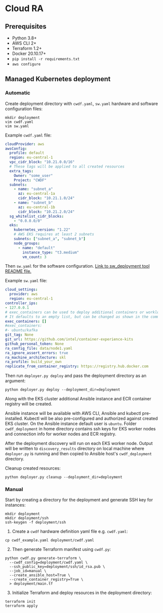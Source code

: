 # Cloud RA

## Prerequisites

- Python 3.8+
- AWS CLI 2+
- Terraform 1.2+
- Docker 20.10.17+
- `pip install -r requirements.txt`
- `aws configure`

## Managed Kubernetes deployment

### Automatic

Create deployment directory with `cwdf.yaml`, `sw.yaml` hardware and software configuration files:

```commandline
mkdir deployment
vim cwdf.yaml
vim sw.yaml
```

Example `cwdf.yaml` file:
```yaml
cloudProvider: aws
awsConfig:
  profile: default
  region: eu-central-1
  vpc_cidr_block: "10.21.0.0/16"
  # These tags will be applied to all created resources
  extra_tags:
    Owner: "some_user"
    Project: "CWDF"
  subnets:
    - name: "subnet_a"
      az: eu-central-1a
      cidr_block: "10.21.1.0/24"
    - name: "subnet_b"
      az: eu-central-1b
      cidr_block: "10.21.2.0/24"
  sg_whitelist_cidr_blocks:
    - "0.0.0.0/0"
  eks:
    kubernetes_version: "1.22"
    # AWS EKS requires at least 2 subnets
    subnets: ["subnet_a", "subnet_b"]
    node_groups:
      - name: "default"
        instance_type: "t3.medium"
        vm_count: 3
```

Then `sw.yaml` for the software configuration.
[Link to sw_deployment tool README file.](sw_deployment/README.md)

Example `sw.yaml` file:
```yaml
cloud_settings:
  provider: aws
  region: eu-central-1
controller_ips:
- 127.0.0.1
# exec_containers can be used to deploy additional containers or workloads.
# It defaults to an empty list, but can be changed as shown in the commented lines
exec_containers: []
#exec_containers:
#- ubuntu/kafka
git_tag: None
git_url: https://github.com/intel/container-experience-kits
github_personal_token: None
ra_config_file: data/node1.yaml
ra_ignore_assert_errors: true
ra_machine_architecture: skl
ra_profile: build_your_own
replicate_from_container_registry: https://registry.hub.docker.com
```

Then run `deployer.py deploy` and pass the deployment directory as an argument:
```commandline
python deployer.py deploy --deployment_dir=deployment
```

Along with the EKS cluster additional Ansible instance and ECR container registry will be created.

Ansible instance will be available with AWS CLI, Ansible and kubectl pre-installed.
Kubectl will be also pre-configured and authorized against created EKS cluster.
On the Ansible instance default user is `ubuntu`. Folder `cwdf_deployment` in home directory contains ssh keys for EKS worker nodes and connection info for worker nodes and ECR registry.

After the deployment discovery will run on each EKS worker node. Output will be written to `discovery_results` directory on local machine where `deployer.py` is running and then copied to Ansible host's `cwdf_deployment` directory.

Cleanup created resources:
```commandline
python deployer.py cleanup --deployment_dir=deployment
```

### Manual

Start by creating a directory for the deployment and generate SSH key for instances:
```commandline
mkdir deployment
mkdir deployment/ssh
ssh-keygen -f deployment/ssh
```

1. Create a `cwdf` hardware definition yaml file e.g. `cwdf.yaml`:
```commandline
cp cwdf_example.yaml deployment/cwdf.yaml
```

2. Then generate Terraform manifest using `cwdf.py`:
```commandline
python cwdf.py generate-terraform \
  --cwdf_config=deployment/cwdf.yaml \
  --ssh_public_key=deployment/ssh/id_rsa.pub \
  --job_id=manual \
  --create_ansible_host=True \
  --create_container_registry=True \
  > deployment/main.tf
```

3. Initialize Terraform and deploy resources in the deployment directory:
```commandline
terraform init
terraform apply
```
